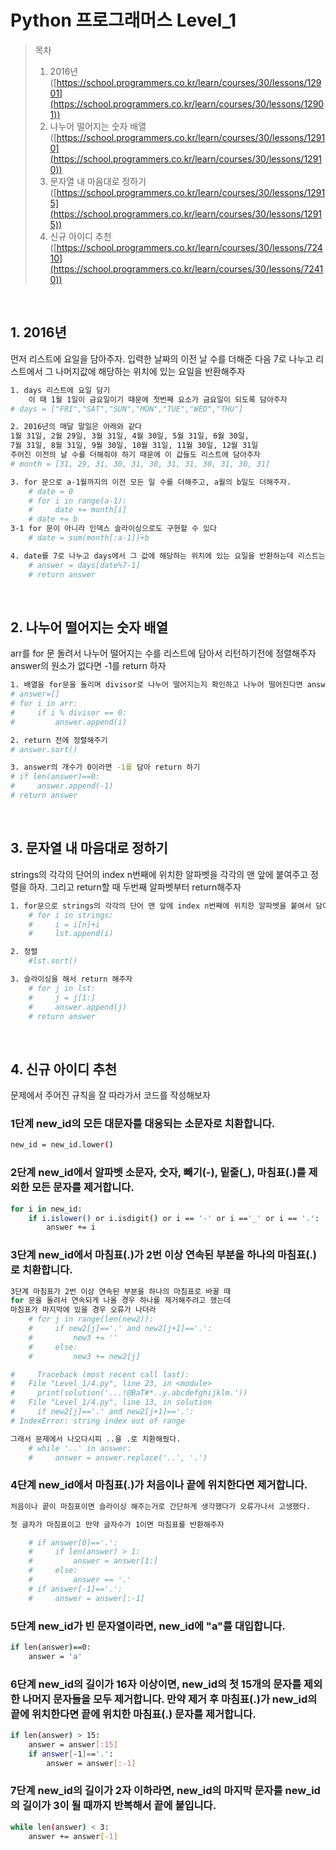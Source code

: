 # Python 프로그래머스 Level_1
> 목차
> 1. 2016년([https://school.programmers.co.kr/learn/courses/30/lessons/12901](https://school.programmers.co.kr/learn/courses/30/lessons/12901))
> 2. 나누어 떨어지는 숫자 배열([https://school.programmers.co.kr/learn/courses/30/lessons/12910](https://school.programmers.co.kr/learn/courses/30/lessons/12910))
> 3. 문자열 내 마음대로 정하기([https://school.programmers.co.kr/learn/courses/30/lessons/12915](https://school.programmers.co.kr/learn/courses/30/lessons/12915))
> 4. 신규 아이디 추천([https://school.programmers.co.kr/learn/courses/30/lessons/72410](https://school.programmers.co.kr/learn/courses/30/lessons/72410))


<br>

## 1. 2016년

먼저 리스트에 요일을 담아주자.
입력한 날짜의 이전 날 수를 더해준 다음 7로 나누고 리스트에서 그 나머지값에 해당하는 위치에 있는 요일을 반환해주자

```sh
1. days 리스트에 요일 담기
    이 때 1월 1일이 금요일이기 때문에 첫번째 요소가 금요일이 되도록 담아주자
# days = ["FRI","SAT","SUN","MON","TUE","WED","THU"]

2. 2016년의 매달 말일은 아래와 같다
1월 31일, 2월 29일, 3월 31일, 4월 30일, 5월 31일, 6월 30일,
7월 31일, 8월 31일, 9월 30일, 10월 31일, 11월 30일, 12월 31일
주어진 이전의 날 수를 더해줘야 하기 때문에 이 값들도 리스트에 담아주자
# month = [31, 29, 31, 30, 31, 30, 31, 31, 30, 31, 30, 31]

3. for 문으로 a-1월까지의 이전 모든 일 수를 더해주고, a월의 b일도 더해주자.
    # date = 0
    # for i in range(a-1):
    #     date += month[i]
    # date += b
3-1 for 문이 아니라 인덱스 슬라이싱으로도 구현할 수 있다
    # date = sum(month[:a-1])+b

4. date를 7로 나누고 days에서 그 값에 해당하는 위치에 있는 요일을 반환하는데 리스트는 0부터 시작하기 때문에 date%7 - 1을 하고 반환해주자
    # answer = days[date%7-1]
    # return answer
```

<br>

## 2. 나누어 떨어지는 숫자 배열
arr를 for 문 돌려서 나누어 떨어지는 수를 리스트에 담아서 리턴하기전에 정렬해주자
answer의 원소가 없다면 -1를 return 하자

```sh
1. 배열을 for문을 돌리며 divisor로 나누어 떨어지는지 확인하고 나누어 떨어진다면 answer에 담아주기
# answer=[]
# for i in arr:
#     if i % divisor == 0:
#         answer.append(i)

2. return 전에 정렬해주기
# answer.sort()

3. answer의 개수가 0이라면 -1를 담아 return 하기
# if len(answer)==0:
#     answer.append(-1)
# return answer

```

<br>

## 3. 문자열 내 마음대로 정하기

strings의 각각의 단어의 index n번째에 위치한 알파벳을 각각의 맨 앞에 붙여주고 정렬을 하자.
그리고 return할 때 두번째 알파벳부터 return해주자

```sh
1. for문으로 strings의 각각의 단어 맨 앞에 index n번째에 위치한 알파벳을 붙여서 담아주자
    # for i in strings:
    #     i = i[n]+i
    #     lst.append(i)

2. 정렬
    #lst.sort()

3. 슬라이싱을 해서 return 해주자
    # for j in lst:
    #     j = j[1:]
    #     answer.append(j)
    # return answer

```

<br>

## 4. 신규 아이디 추천

문제에서 주어진 규칙을 잘 따라가서 코드를 작성해보자

### 1단계 new_id의 모든 대문자를 대응되는 소문자로 치환합니다.
```sh
new_id = new_id.lower()
```
### 2단계 new_id에서 알파벳 소문자, 숫자, 빼기(-), 밑줄(_), 마침표(.)를 제외한 모든 문자를 제거합니다.
```sh
for i in new_id:
    if i.islower() or i.isdigit() or i == '-' or i =='_' or i == '.':
        answer += i
```
### 3단계 new_id에서 마침표(.)가 2번 이상 연속된 부분을 하나의 마침표(.)로 치환합니다.
```sh
3단계 마침표가 2번 이상 연속된 부분을 하나의 마침표로 바꿀 때 
for 문을 돌려서 연속되게 나올 경우 하나를 제거해주려고 했는데
마침표가 마지막에 있을 경우 오류가 나더라
    # for j in range(len(new2)):
    #     if new2[j]=='.' and new2[j+1]=='.':
    #         new3 += ''
    #     else:
    #         new3 += new2[j]

#     Traceback (most recent call last):
#   File "Level_1/4.py", line 23, in <module>
#     print(solution('...!@BaT#*..y.abcdefghijklm.'))
#   File "Level_1/4.py", line 13, in solution
#     if new2[j]=='.' and new2[j+1]=='.':
# IndexError: string index out of range

그래서 문제에서 나오다시피 ..을 .로 치환해줬다.
    # while '..' in answer:
    #     answer = answer.replace('..', '.')

```
### 4단계 new_id에서 마침표(.)가 처음이나 끝에 위치한다면 제거합니다.
```sh
처음이나 끝이 마침표이면 슬라이싱 해주는거로 간단하게 생각했다가 오류가나서 고생했다.

첫 글자가 마침표이고 만약 글자수가 1이면 마침표를 반환해주자

    # if answer[0]=='.':
    #     if len(answer) > 1:
    #         answer = answer[1:]
    #     else:
    #         answer == '.'
    # if answer[-1]=='.':
    #     answer = answer[:-1]
```
### 5단계 new_id가 빈 문자열이라면, new_id에 "a"를 대입합니다.
```sh
if len(answer)==0:
    answer = 'a'
```
### 6단계 new_id의 길이가 16자 이상이면, new_id의 첫 15개의 문자를 제외한 나머지 문자들을 모두 제거합니다.     만약 제거 후 마침표(.)가 new_id의 끝에 위치한다면 끝에 위치한 마침표(.) 문자를 제거합니다.
```sh
if len(answer) > 15:
    answer = answer[:15]
    if answer[-1]=='.':
        answer = answer[:-1]
```
### 7단계 new_id의 길이가 2자 이하라면, new_id의 마지막 문자를 new_id의 길이가 3이 될 때까지 반복해서 끝에 붙입니다.
```sh
while len(answer) < 3:
    answer += answer[-1]  
```